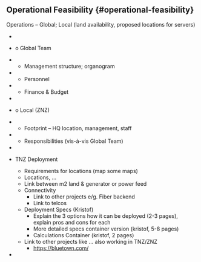 ## Operational Feasibility {#operational-feasibility}

Operations – Global; Local (land availability, proposed locations for servers)



*  
* o   Global Team
* -  Management structure; organogram
* -  Personnel
* -  Finance & Budget
* 
* o   Local (ZNZ)
* -  Footprint – HQ location, management, staff
* -  Responsibilities (vis-à-vis Global Team)        



* 



* TNZ Deployment
    * Requirements for locations (map some maps)
    * Locations, …
    * Link between m2 land & generator or power feed
    * Connectivity
        * Link to other projects e/g. Fiber backend
        * Link to telcos
    * Deployment Specs (Kristof)
        * Explain the 3 options how it can be deployed (2-3 pages), explain pros and cons for each 
        * More detailed specs container version (kristof, 5-8 pages)
        * Calculations Container (kristof, 2 pages)
    * Link to other projects like … also working in TNZ/ZNZ 	
        * https://bluetown.com/
* 


## 